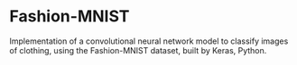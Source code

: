 # Fashion-MNIST
Implementation of a convolutional neural network model to classify images of clothing, using the Fashion-MNIST dataset, built by Keras, Python.
